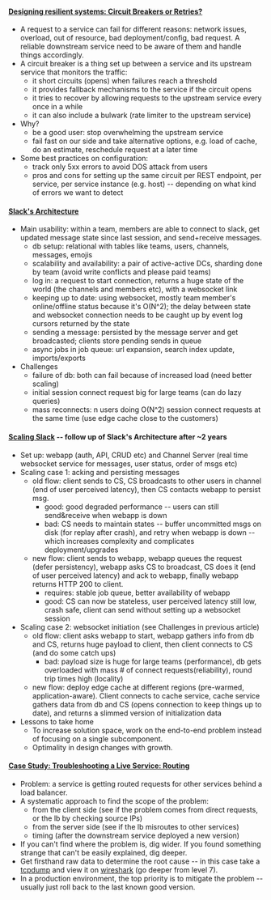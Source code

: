#### [Designing resilient systems: Circuit Breakers or Retries?](https://engineering.grab.com/designing-resilient-systems-part-1)
- A request to a service can fail for different reasons: network issues, overload, out of resource, bad deployment/config, bad request. A reliable downstream service need to be aware of them and handle things accordingly.
- A circuit breaker is a thing set up between a service and its upstream service that monitors the traffic:
  - it short circuits (opens) when failures reach a threshold
  - it provides fallback mechanisms to the service if the circuit opens
  - it tries to recover by allowing requests to the upstream service every once in a while
  - it can also include a bulwark (rate limiter to the upstream service)
- Why?
  - be a good user: stop overwhelming the upstream service
  - fail fast on our side and take alternative options, e.g. load of cache, do an estimate, reschedule request at a later time
- Some best practices on configuration:
  - track only 5xx errors to avoid DOS attack from users
  - pros and cons for setting up the same circuit per REST endpoint, per service, per service instance (e.g. host) -- depending on what kind of errors we want to detect

#### [Slack's Architecture](https://www.youtube.com/watch?v=WE9c9AZe-DY)
- Main usability: within a team, members are able to connect to slack, get updated message state since last session, and send+receive messages.
  - db setup: relational with tables like teams, users, channels, messages, emojis
  - scalability and availability: a pair of active-active DCs, sharding done by team (avoid write conflicts and please paid teams)
  - log in: a request to start connection, returns a huge state of the world (the channels and members etc), with a websocket link
  - keeping up to date: using websocket, mostly team member's online/offline status because it's O(N^2); the delay between state and websocket connection needs to be caught up by event log cursors returned by the state
  - sending a message: persisted by the message server and get broadcasted; clients store pending sends in queue
  - async jobs in job queue: url expansion, search index update, imports/exports
- Challenges
  - failure of db: both can fail because of increased load (need better scaling)
  - initial session connect request big for large teams (can do lazy queries)
  - mass reconnects: n users doing O(N^2) session connect requests at the same time (use edge cache close to the customers)

#### [Scaling Slack](https://www.youtube.com/watch?v=o4f5G9q_9O4) -- follow up of Slack's Architecture after ~2 years
- Set up: webapp (auth, API, CRUD etc) and Channel Server (real time websocket service for messages, user status, order of msgs etc)
- Scaling case 1: acking and persisting messages
  - old flow: client sends to CS, CS broadcasts to other users in channel (end of user perceived latency), then CS contacts webapp to persist msg.
    - good: good degraded performance -- users can still send&receive when webapp is down
    - bad: CS needs to maintain states -- buffer uncommitted msgs on disk (for replay after crash), and retry when webapp is down -- which increases complexity and complicates deployment/upgrades
  - new flow: client sends to webapp, webapp queues the request (defer persistency), webapp asks CS to broadcast, CS does it (end of user perceived latency) and ack to webapp, finally webapp returns HTTP 200 to client.
    - requires: stable job queue, better availability of webapp
    - good: CS can now be stateless, user perceived latency still low, crash safe, client can send without setting up a websocket session
- Scaling case 2: websocket initiation (see Challenges in previous article)
  - old flow: client asks webapp to start, webapp gathers info from db and CS, returns huge payload to client, then client connects to CS (and do some catch ups)
    - bad: payload size is huge for large teams (performance), db gets overloaded with mass # of connect requests(reliability), round trip times high (locality)
  - new flow: deploy edge cache at different regions (pre-warmed, application-aware). Client connects to cache service, cache service gathers data from db and CS (opens connection to keep things up to date), and returns a slimmed version of initialization data
- Lessons to take home
  - To increase solution space, work on the end-to-end problem instead of focusing on a single subcomponent.
  - Optimality in design changes with growth.
  
#### [Case Study: Troubleshooting a Live Service: Routing](https://www.ebayinc.com/stories/blogs/tech/sre-case-study-url-distribution-issue-caused-by-application/)
- Problem: a service is getting routed requests for other services behind a load balancer.
- A systematic approach to find the scope of the problem:
  - from the client side (see if the problem comes from direct requests, or the lb by checking source IPs)
  - from the server side (see if the lb misroutes to other services)
  - timing (after the downstream service deployed a new version)
- If you can't find where the problem is, dig wider. If you found something strange that can't be easily explained, dig deeper. 
- Get firsthand raw data to determine the root cause -- in this case take a [tcpdump](https://www.tcpdump.org/manpages/tcpdump.1.html) and view it on [wireshark](https://www.wireshark.org/) (go deeper from level 7).
- In a production environment, the top priority is to mitigate the problem -- usually just roll back to the last known good version.
